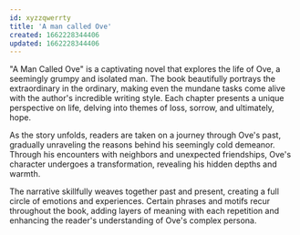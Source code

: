 ```yaml
---
id: xyzzqwerrty
title: 'A man called Ove'
created: 1662228344406
updated: 1662228344406
---
```



"A Man Called Ove" is a captivating novel that explores the life of Ove, a seemingly grumpy and isolated man. The book beautifully portrays the extraordinary in the ordinary, making even the mundane tasks come alive with the author's incredible writing style. Each chapter presents a unique perspective on life, delving into themes of loss, sorrow, and ultimately, hope.

As the story unfolds, readers are taken on a journey through Ove's past, gradually unraveling the reasons behind his seemingly cold demeanor. Through his encounters with neighbors and unexpected friendships, Ove's character undergoes a transformation, revealing his hidden depths and warmth.

The narrative skillfully weaves together past and present, creating a full circle of emotions and experiences. Certain phrases and motifs recur throughout the book, adding layers of meaning with each repetition and enhancing the reader's understanding of Ove's complex persona.

